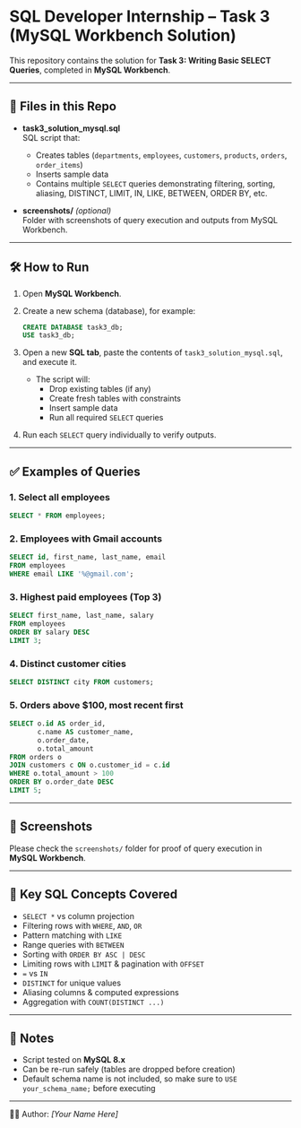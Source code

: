 # SQL Developer Internship – Task 3 (MySQL Workbench Solution)

This repository contains the solution for **Task 3: Writing Basic SELECT Queries**, completed in **MySQL Workbench**.

---

## 📂 Files in this Repo
- **task3_solution_mysql.sql**  
  SQL script that:
  - Creates tables (`departments`, `employees`, `customers`, `products`, `orders`, `order_items`)
  - Inserts sample data
  - Contains multiple `SELECT` queries demonstrating filtering, sorting, aliasing, DISTINCT, LIMIT, IN, LIKE, BETWEEN, ORDER BY, etc.

- **screenshots/** *(optional)*  
  Folder with screenshots of query execution and outputs from MySQL Workbench.

---

## 🛠️ How to Run

1. Open **MySQL Workbench**.  
2. Create a new schema (database), for example:
   ```sql
   CREATE DATABASE task3_db;
   USE task3_db;
   ```
3. Open a new **SQL tab**, paste the contents of `task3_solution_mysql.sql`, and execute it.  
   - The script will:  
     - Drop existing tables (if any)  
     - Create fresh tables with constraints  
     - Insert sample data  
     - Run all required `SELECT` queries  

4. Run each `SELECT` query individually to verify outputs.  

---

## ✅ Examples of Queries

### 1. Select all employees
```sql
SELECT * FROM employees;
```

### 2. Employees with Gmail accounts
```sql
SELECT id, first_name, last_name, email
FROM employees
WHERE email LIKE '%@gmail.com';
```

### 3. Highest paid employees (Top 3)
```sql
SELECT first_name, last_name, salary
FROM employees
ORDER BY salary DESC
LIMIT 3;
```

### 4. Distinct customer cities
```sql
SELECT DISTINCT city FROM customers;
```

### 5. Orders above $100, most recent first
```sql
SELECT o.id AS order_id,
       c.name AS customer_name,
       o.order_date,
       o.total_amount
FROM orders o
JOIN customers c ON o.customer_id = c.id
WHERE o.total_amount > 100
ORDER BY o.order_date DESC
LIMIT 5;
```

---

## 📸 Screenshots
Please check the `screenshots/` folder for proof of query execution in **MySQL Workbench**.

---

## 🔑 Key SQL Concepts Covered
- `SELECT *` vs column projection  
- Filtering rows with `WHERE`, `AND`, `OR`  
- Pattern matching with `LIKE`  
- Range queries with `BETWEEN`  
- Sorting with `ORDER BY ASC | DESC`  
- Limiting rows with `LIMIT` & pagination with `OFFSET`  
- `=` vs `IN`  
- `DISTINCT` for unique values  
- Aliasing columns & computed expressions  
- Aggregation with `COUNT(DISTINCT ...)`  

---

## 📝 Notes
- Script tested on **MySQL 8.x**  
- Can be re-run safely (tables are dropped before creation)  
- Default schema name is not included, so make sure to `USE your_schema_name;` before executing  

---

👨‍💻 Author: *[Your Name Here]*  
